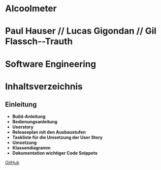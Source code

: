 # Alcoolmeter

# Paul Hauser // Lucas Gigondan // Gil Flassch--Trauth

# __Software Engineering__
# __Inhaltsverzeichnis__

## __Einleitung__

* __Build-Anleitung__
* __Bedienungsanleitung__
* __Userstory__
* __Releaseplan mit den Ausbaustufen__
* __Taskliste für die Umsetzung der User Story__
* __Umsetzung__
* __Klassendiagramm__
* __Dokumentation wichtiger Code Snippets__

[GitHub](https://github.com/popo-source/Alcoolmeter)
